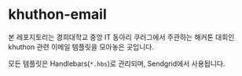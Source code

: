 # khuthon-email

본 레포지토리는 경희대학교 중앙 IT 동아리 쿠러그에서 주관하는 해커톤 대회인 khuthon 관련 이메일 템플릿을 모아놓은 곳입니다.

모든 템플릿은 Handlebars(`*.hbs`)로 관리되며, Sendgrid에서 사용됩니다.
